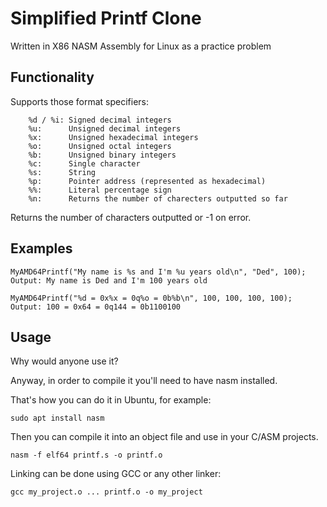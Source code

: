 # Simplified Printf Clone
Written in X86 NASM Assembly for Linux as a practice problem

## Functionality
Supports those format specifiers:
```
    %d / %i: Signed decimal integers
    %u:      Unsigned decimal integers
    %x:      Unsigned hexadecimal integers
    %o:      Unsigned octal integers
    %b:      Unsigned binary integers
    %c:      Single character
    %s:      String
    %p:      Pointer address (represented as hexadecimal)
    %%:      Literal percentage sign
    %n:      Returns the number of charecters outputted so far
```

Returns the number of characters outputted or -1 on error.

## Examples
```
MyAMD64Printf("My name is %s and I'm %u years old\n", "Ded", 100);
Output: My name is Ded and I'm 100 years old
```
```
MyAMD64Printf("%d = 0x%x = 0q%o = 0b%b\n", 100, 100, 100, 100);
Output: 100 = 0x64 = 0q144 = 0b1100100
```

## Usage

Why would anyone use it? 

Anyway, in order to compile it you'll need to have nasm installed.

That's how you can do it in Ubuntu, for example:
```
sudo apt install nasm
```
Then you can compile it into an object file and use in your C/ASM projects.
```
nasm -f elf64 printf.s -o printf.o
```
Linking can be done using GCC or any other linker:
```
gcc my_project.o ... printf.o -o my_project
```
